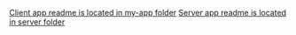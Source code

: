 [Client app readme is located in my-app folder](my-app/README.md)
[Server app readme is located in server folder](server/README.md)